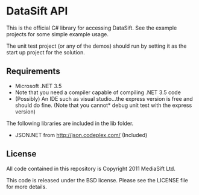DataSift API
============

This is the official C# library for accessing DataSift. See the example
projects for some simple example usage. 

The unit test project (or any of the demos) should run by setting it as the start up project for the solution.


Requirements
------------
* Microsoft .NET 3.5
* Note that you need a compiler capable of compiling .NET 3.5 code
* (Possibly) An IDE such as visual studio...the express version is free and should do fine. (Note that you cannot* debug unit test with the express version)

The following libraries are included in the lib folder.

* JSON.NET from http://json.codeplex.com/ (Included)


License
-------

All code contained in this repository is Copyright 2011 MediaSift Ltd.

This code is released under the BSD license. Please see the LICENSE file for more details.
